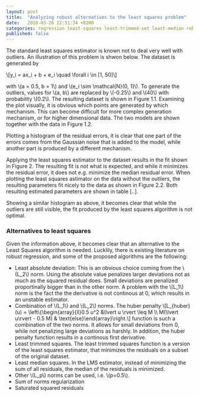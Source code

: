 ```yaml
---
layout: post
title:  "Analyzing robust alternatives to the least squares problem"
date:   2018-03-26 12:31:34 +0200
categories: regression least-squares least-trimmed-set least-median robust
published: false
---
```


The standard least squares estimator is known not to deal very well with outliers. An illustration of this problem is shwon below. The dataset is generated by 

\\[y\_i = ax\_i + b + e\_i \quad \forall i \in [1, 50]\\]

with \\(a = 0.5, b = 1\\) and \\(e\_i \sim \mathcal{N}(0, 1)\\). To generate the outliers, values for \\(a, b\\) are replaced by \\(-0.25\\) and \\(40\\) with probability \\(0.2\\). The resulting dataset is shown in Figure 1.1. Examining the plot visually, it is obvious which points are generated by which mechanism. This can become difficult for more complex generation mechanism, or for higher dimensional data. The two models are shown together with the data in Figure 1.2.

Plotting a histogram of the residual errors, it is clear that one part of the errors comes from the Gaussian noise that is added to the model, while another part is produced by a different mechanism.

Applying the least squares estimator to the dataset results in the fit shown in Figure 2. The resulting fit is not what is expected, and while it minimizes the residual error, it does not e.g. minimize the median residual error. When plotting the least squares astimator on the data without the outliers, the resulting parameters fit nicely to the data as shown in Figure 2.2. Both resulting estimated parameters are shown in table [..].

Showing a similar histogram as above, it becomes clear that while the outliers are still visible, the fit produced by the least squares algorithm is not optimal.

### Alternatives to least squares
Given the information above, it becomes clear that an alternative to the Least Squares algorithm is needed. Lucklily, there is existing literature on robust regression, and some of the proposed algorithms are the following:

* Least absolute deviation: This is an obvious choice coming from the \\(L\_2\\) norm. Using the absolute value penalizes larger deviations not as much as the squared residual does. Small deviations are penalized proportinally bigger than in the other norm. A problem with the \\(L\_1\\) norm is the fact the the derivative is not continous at 0, which results in an unstable estimator.
* Combination of \\(L\_1\\) and \\(L\_2\\) norms. The huber penalty \\[L\_{huber}(u) = \left\\{\begin{array}{ll}0.5 u^2 &\lvert u \rvert \leq M \\\\ M(\lvert u\rvert - 0.5 M) & \text{else}\end{array}\right.\\] function is such a combination of the two norms. It allows for small deviations from 0, while not penalizing large deviations as harshly. In addition, the huber penalty function results in a continous first derivative.
* Least trimmed squares. The least trimmed squares function is a version of the least squares estimator, that minimizes the residuals on a subset of the original dataset.
* Least median squares. In the LMS estimator, instead of minimizing the sum of all residuals, the median of the residuals is minimized.
* Other \\(L\_p\\) norms can be used, i.e. \\(p=0.5\\).
* Sum of norms regularization
* Saturated squared residuals
